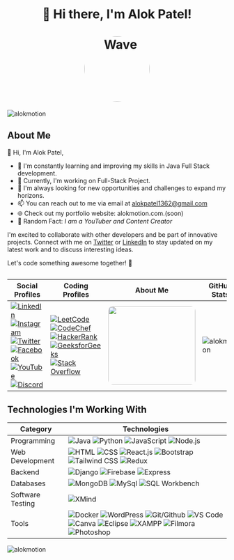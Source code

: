 <h1 align="center">👋 Hi there, I'm Alok Patel! <br> <br> 
    <img src="https://c.tenor.com/neqnFd4CHWAAAAAC/up-wave.gif" 
         alt="Wave" 
         style="border-radius: 50%;" 
         width="150" 
         height="150" 
    />
    
</h1>

<p align="left"><img src="https://komarev.com/ghpvc/?username=alokmotion&label=Profile%20views&color=0e75b6&style=flat" alt="alokmotion"/></p>


## About Me

👋 Hi, I'm Alok Patel, 
- 🌱 I'm constantly learning and improving my skills in Java Full Stack development.
- 💼 Currently, I'm working on Full-Stack Project.
- 🔭 I'm always looking for new opportunities and challenges to expand my horizons.
- 📫 You can reach out to me via email at alokpatel1362@gmail.com
- 🌐 Check out my portfolio website: alokmotion.com.(soon)
- 🎨 Random Fact: *I am a YouTuber and Content Creator*

I'm excited to collaborate with other developers and be part of innovative projects. Connect with me on [Twitter](https://twitter.com/alokmotion) or [LinkedIn](https://linkedin.com/in/alokmotion) to stay updated on my latest work and to discuss interesting ideas.

Let's code something awesome together! 🚀






##

| Social Profiles | Coding Profiles | About Me | GitHub Stats |
|------------------|-----------------|----------|--------------|
| [![LinkedIn](https://img.shields.io/badge/LinkedIn-%230077B5.svg?logo=linkedin&logoColor=white)](https://linkedin.com/in/alokmotion/) <br> [![Instagram](https://img.shields.io/badge/Instagram-%23E4405F.svg?logo=Instagram&logoColor=white)](https://instagram.com/alokmotion/) <br> [![Twitter](https://img.shields.io/badge/Twitter-%231DA1F2.svg?logo=Twitter&logoColor=white)](https://twitter.com/alokmotion) <br> [![Facebook](https://img.shields.io/badge/Facebook-%231877F2.svg?logo=Facebook&logoColor=white)](https://facebook.com/alokmotion) <br> [![YouTube](https://img.shields.io/badge/YouTube-%23FF0000.svg?logo=YouTube&logoColor=white)](https://www.youtube.com/alokmotionclasses) <br> [![Discord](https://img.shields.io/badge/Discord-%237289DA.svg?logo=Discord&logoColor=white)](https://discord.gg/alokmotion) | [![LeetCode](https://img.shields.io/badge/LeetCode-%23FFA116.svg?logo=leetcode&logoColor=white)](https://leetcode.com/alokmotion) <br> [![CodeChef](https://img.shields.io/badge/CodeChef-%23EA4E00.svg?logo=codechef&logoColor=white)](https://www.codechef.com/users/alokmotion) <br> [![HackerRank](https://img.shields.io/badge/HackerRank-%230769AD.svg?logo=hackerrank&logoColor=white)](https://www.hackerrank.com/alokmotion) <br> [![GeeksforGeeks](https://img.shields.io/badge/GeeksforGeeks-%2360B244.svg?logo=geeksforgeeks&logoColor=white)](https://auth.geeksforgeeks.org/user/alokmotion/practice/) <br> [![Stack Overflow](https://img.shields.io/badge/Stack%20Overflow-%23FE7A16.svg?logo=stack-overflow&logoColor=white)](https://stackoverflow.com/users/alokmotion/) | <img src="https://c.tenor.com/Rft05nnPfpgAAAAM/sewa-rumah-nak-baya-bile.gif" width="200" height="180" style="border-radius: 10px;"/> | <p><img align="center" src="https://github-readme-stats.vercel.app/api/top-langs?username=alokmotion&show_icons=true&locale=en&layout=compact" alt="alokmotion" /></p> |






## Technologies I'm Working With

| Category          | Technologies                             |
|-------------------|------------------------------------------|
| Programming       | ![Java](https://img.shields.io/badge/Java-%23007396.svg?logo=java&logoColor=white) ![Python](https://img.shields.io/badge/Python-%233776AB.svg?logo=python&logoColor=white) ![JavaScript](https://img.shields.io/badge/JavaScript-%23F7DF1E.svg?logo=javascript&logoColor=black) ![Node.js](https://img.shields.io/badge/Node.js-%23339933.svg?logo=node.js&logoColor=white) |
| Web Development   | ![HTML](https://img.shields.io/badge/HTML-%23E34F26.svg?logo=html5&logoColor=white) ![CSS](https://img.shields.io/badge/CSS-%231572B6.svg?logo=css3&logoColor=white) ![React.js](https://img.shields.io/badge/React.js-%2361DAFB.svg?logo=react&logoColor=white) ![Bootstrap](https://img.shields.io/badge/Bootstrap-%237952B3.svg?logo=bootstrap&logoColor=white) ![Tailwind CSS](https://img.shields.io/badge/Tailwind%20CSS-%2338B2AC.svg?logo=tailwind-css&logoColor=white) ![Redux](https://img.shields.io/badge/Redux-%23764ABC.svg?logo=redux&logoColor=white) |
| Backend           | ![Django](https://img.shields.io/badge/Django-%23092E20.svg?logo=django&logoColor=white) ![Firebase](https://img.shields.io/badge/Firebase-%23FFCA28.svg?logo=firebase&logoColor=black) ![Express](https://img.shields.io/badge/Express-%23000000.svg?logo=express&logoColor=white) |
| Databases         | ![MongoDB](https://img.shields.io/badge/MongoDB-%2347A248.svg?logo=mongodb&logoColor=white) ![MySql](https://img.shields.io/badge/MySql-%2300758F.svg?logo=mysql&logoColor=white) ![SQL Workbench](https://img.shields.io/badge/SQL%20Workbench-%23F4A32F.svg?logo=mysql&logoColor=black) |
| Software Testing  | ![XMind](https://img.shields.io/badge/XMind-%23E6852D.svg?logo=xmind&logoColor=white) |
| Tools             | ![Docker](https://img.shields.io/badge/Docker-%232496ED.svg?logo=docker&logoColor=white) ![WordPress](https://img.shields.io/badge/WordPress-%2321759B.svg?logo=wordpress&logoColor=white) ![Git/Github](https://img.shields.io/badge/Git/Github-%23F05032.svg?logo=git&logoColor=white) ![VS Code](https://img.shields.io/badge/VS%20Code-%23007ACC.svg?logo=visual-studio-code&logoColor=white) ![Canva](https://img.shields.io/badge/Canva-%2300C4CC.svg?logo=canva&logoColor=white) ![Eclipse](https://img.shields.io/badge/Eclipse-%232C2255.svg?logo=eclipse&logoColor=white) ![XAMPP](https://img.shields.io/badge/XAMPP-%23FB7A24.svg?logo=xampp&logoColor=white) ![Filmora](https://img.shields.io/badge/Filmora-%2303A9F4.svg?logo=wondershare&logoColor=white) ![Photoshop](https://img.shields.io/badge/Photoshop-%2300C8FF.svg?logo=adobe-photoshop&logoColor=white) |






<p><img align="center" src="https://github-readme-streak-stats.herokuapp.com/?user=alokmotion&" alt="alokmotion" /></p>

